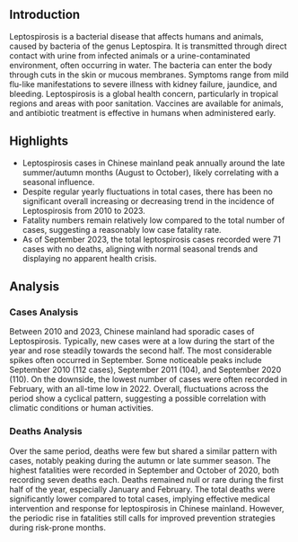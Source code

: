 ## Introduction

Leptospirosis is a bacterial disease that affects humans and animals, caused by bacteria of the genus Leptospira. It is transmitted through direct contact with urine from infected animals or a urine-contaminated environment, often occurring in water. The bacteria can enter the body through cuts in the skin or mucous membranes. Symptoms range from mild flu-like manifestations to severe illness with kidney failure, jaundice, and bleeding. Leptospirosis is a global health concern, particularly in tropical regions and areas with poor sanitation. Vaccines are available for animals, and antibiotic treatment is effective in humans when administered early.

## Highlights

- Leptospirosis cases in Chinese mainland peak annually around the late summer/autumn months (August to October), likely correlating with a seasonal influence.<br/>
- Despite regular yearly fluctuations in total cases, there has been no significant overall increasing or decreasing trend in the incidence of Leptospirosis from 2010 to 2023.<br/>
- Fatality numbers remain relatively low compared to the total number of cases, suggesting a reasonably low case fatality rate.<br/>
- As of September 2023, the total leptospirosis cases recorded were 71 cases with no deaths, aligning with normal seasonal trends and displaying no apparent health crisis.

## Analysis

### Cases Analysis

Between 2010 and 2023, Chinese mainland had sporadic cases of Leptospirosis. Typically, new cases were at a low during the start of the year and rose steadily towards the second half. The most considerable spikes often occurred in September. Some noticeable peaks include September 2010 (112 cases), September 2011 (104), and September 2020 (110). On the downside, the lowest number of cases were often recorded in February, with an all-time low in 2022. Overall, fluctuations across the period show a cyclical pattern, suggesting a possible correlation with climatic conditions or human activities.

### Deaths Analysis

Over the same period, deaths were few but shared a similar pattern with cases, notably peaking during the autumn or late summer season. The highest fatalities were recorded in September and October of 2020, both recording seven deaths each. Deaths remained null or rare during the first half of the year, especially January and February. The total deaths were significantly lower compared to total cases, implying effective medical intervention and response for leptospirosis in Chinese mainland. However, the periodic rise in fatalities still calls for improved prevention strategies during risk-prone months.
